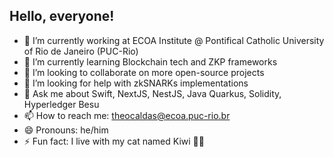 ## Hello, everyone!

- 🔭 I’m currently working at ECOA Institute @ Pontifical Catholic University of Rio de Janeiro (PUC-Rio)
- 🌱 I’m currently learning Blockchain tech and ZKP frameworks
- 👯 I’m looking to collaborate on more open-source projects
- 🤔 I’m looking for help with zkSNARKs implementations
- 💬 Ask me about Swift, NextJS, NestJS, Java Quarkus, Solidity, Hyperledger Besu
- 📫 How to reach me: theocaldas@ecoa.puc-rio.br
- 😄 Pronouns: he/him
- ⚡ Fun fact: I live with my cat named Kiwi 🥝🐱

